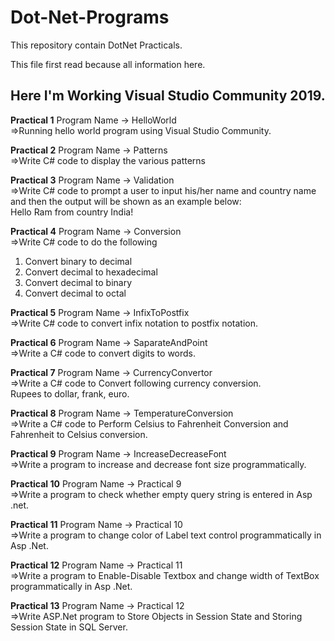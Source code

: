 # Dot-Net-Programs
This repository contain DotNet Practicals.

This file first read because all information here.

## Here I'm Working Visual Studio Community 2019.

**Practical 1**
Program Name -> HelloWorld<br/>
=>Running hello world program using Visual Studio Community.<br/>

**Practical 2**
Program Name -> Patterns<br/>
=>Write C# code to display the various patterns <br/>

**Practical 3**
Program Name -> Validation<br/>
=>Write C# code to prompt a user to input his/her name and country name and then the output will be shown as an example below: <br/>
Hello Ram from country India!<br/>

**Practical 4**
Program Name -> Conversion<br/>
=>Write C# code to do the  following <br/>
1. Convert binary to decimal <br/>
2. Convert decimal to hexadecimal <br/>
3. Convert decimal to binary <br/>
4. Convert decimal to octal<br/>

**Practical 5**
Program Name -> InfixToPostfix<br/>
=>Write C# code to convert infix notation to postfix notation. <br/>

**Practical 6**
Program Name -> SaparateAndPoint<br/>
=>Write a C# code to convert digits to words.<br/>

**Practical 7**
Program Name -> CurrencyConvertor<br/>
=>Write a C# code to Convert following currency conversion. <br/>
Rupees to dollar, frank, euro.<br/>

**Practical 8**
Program Name -> TemperatureConversion<br/>
=>Write a C# code to Perform Celsius to Fahrenheit Conversion and Fahrenheit to Celsius conversion. <br/>

**Practical 9**
Program Name -> IncreaseDecreaseFont<br/>
=>Write a program to increase and decrease font size programmatically.<br/>

**Practical 10**
Program Name -> Practical 9<br/>
=>Write a program to check whether empty query string is entered in Asp .net.<br/>

**Practical 11**
Program Name -> Practical 10<br/>
=>Write a program to change color of Label text control programmatically in Asp .Net.<br/>

**Practical 12**
Program Name -> Practical 11<br/>
=>Write a program to Enable-Disable Textbox and  change width of TextBox programmatically in Asp .Net.<br/>

**Practical 13**
Program Name -> Practical 12<br/>
=>Write ASP.Net program to Store Objects in Session State and  Storing Session State in SQL Server. <br/>
